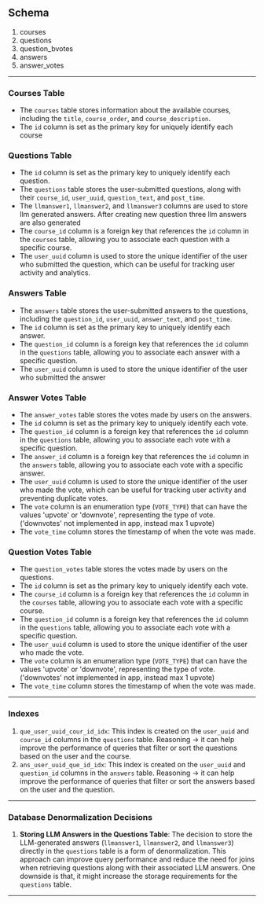 ## Schema

1. courses
2. questions
3. question_bvotes
4. answers
5. answer_votes
___
### Courses Table
   - The `courses` table stores information about the available courses, including the `title`, `course_order`, and `course_description`.
   - The `id` column is set as the primary key for uniquely identify each course

### Questions Table
   - The `id` column is set as the primary key to uniquely identify each question.
   - The `questions` table stores the user-submitted questions, along with their `course_id`, `user_uuid`, `question_text`, and `post_time`.
   - The `llmanswer1`, `llmanswer2`, and `llmanswer3` columns are used to store llm generated answers. After creating new question three llm answers are also generated
   - The `course_id` column is a foreign key that references the `id` column in the `courses` table, allowing you to associate each question with a specific course.
   - The `user_uuid` column is used to store the unique identifier of the user who submitted the question, which can be useful for tracking user activity and analytics.

### Answers Table
   - The `answers` table stores the user-submitted answers to the questions, including the `question_id`, `user_uuid`, `answer_text`, and `post_time`.
   - The `id` column is set as the primary key to uniquely identify each answer.
   - The `question_id` column is a foreign key that references the `id` column in the `questions` table, allowing you to associate each answer with a specific question.
   - The `user_uuid` column is used to store the unique identifier of the user who submitted the answer

### Answer Votes Table
   - The `answer_votes` table stores the votes made by users on the answers.
   - The `id` column is set as the primary key to uniquely identify each vote.
   - The `question_id` column is a foreign key that references the `id` column in the `questions` table, allowing you to associate each vote with a specific question.
   - The `answer_id` column is a foreign key that references the `id` column in the `answers` table, allowing you to associate each vote with a specific answer.
   - The `user_uuid` column is used to store the unique identifier of the user who made the vote, which can be useful for tracking user activity and preventing duplicate votes.
   - The `vote` column is an enumeration type (`VOTE_TYPE`) that can have the values 'upvote' or 'downvote', representing the type of vote. ('downvotes' not implemented in app, instead max 1 upvote)
   - The `vote_time` column stores the timestamp of when the vote was made.

### Question Votes Table
   - The `question_votes` table stores the votes made by users on the questions.
   - The `id` column is set as the primary key to uniquely identify each vote.
   - The `course_id` column is a foreign key that references the `id` column in the `courses` table, allowing you to associate each vote with a specific course.
   - The `question_id` column is a foreign key that references the `id` column in the `questions` table, allowing you to associate each vote with a specific question.
   - The `user_uuid` column is used to store the unique identifier of the user who made the vote.
   - The `vote` column is an enumeration type (`VOTE_TYPE`) that can have the values 'upvote' or 'downvote', representing the type of vote. ('downvotes' not implemented in app, instead max 1 upvote)
   - The `vote_time` column stores the timestamp of when the vote was made.
___
### Indexes
1. `que_user_uuid_cour_id_idx`: This index is created on the `user_uuid` and `course_id` columns in the `questions` table. Reasoning -> it can help improve the performance of queries that filter or sort the questions based on the user and the course.
2. `ans_user_uuid_que_id_idx`: This index is created on the `user_uuid` and `question_id` columns in the `answers` table. Reasoning -> it can help improve the performance of queries that filter or sort the answers based on the user and the question.
___
### Database Denormalization Decisions
1. **Storing LLM Answers in the Questions Table**: The decision to store the LLM-generated answers (`llmanswer1`, `llmanswer2`, and `llmanswer3`) directly in the `questions` table is a form of denormalization. This approach can improve query performance and reduce the need for joins when retrieving questions along with their associated LLM answers. One downside is that, it might increase the storage requirements for the `questions` table.
___
